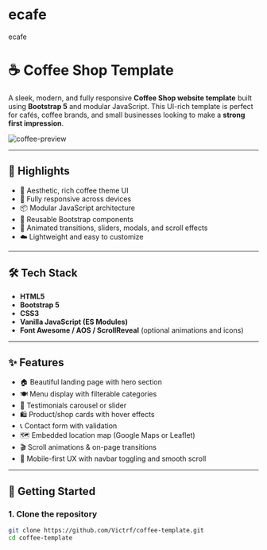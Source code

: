 # ecafe
ecafe
# ☕ Coffee Shop Template

A sleek, modern, and fully responsive **Coffee Shop website template** built using **Bootstrap 5** and modular JavaScript. This UI-rich template is perfect for cafés, coffee brands, and small businesses looking to make a **strong first impression**.

![coffee-preview](preview-image-url-here) <!-- Optional: replace with your screenshot -->

---

## 🌟 Highlights

- 🍫 Aesthetic, rich coffee theme UI
- 📱 Fully responsive across devices
- 📦 Modular JavaScript architecture
- 🧩 Reusable Bootstrap components
- 🎨 Animated transitions, sliders, modals, and scroll effects
- ☁️ Lightweight and easy to customize

---

## 🛠 Tech Stack

- **HTML5**
- **Bootstrap 5**
- **CSS3**
- **Vanilla JavaScript (ES Modules)**
- **Font Awesome / AOS / ScrollReveal** (optional animations and icons)

---

## ✨ Features

- 🏠 Beautiful landing page with hero section
- 🍽 Menu display with filterable categories
- 💬 Testimonials carousel or slider
- 🛍 Product/shop cards with hover effects
- 📞 Contact form with validation
- 🗺 Embedded location map (Google Maps or Leaflet)
- 🎬 Scroll animations & on-page transitions
- 📱 Mobile-first UX with navbar toggling and smooth scroll

---

## 🚀 Getting Started

### 1. Clone the repository

```bash
git clone https://github.com/Victrf/coffee-template.git
cd coffee-template
